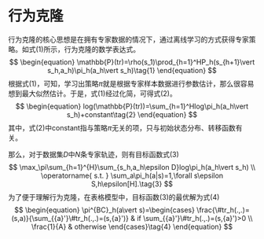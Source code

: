 # 行为克隆

行为克隆的核心思想是在拥有专家数据的情况下，通过离线学习的方式获得专家策略。如式(1)所示，行为克隆的数学表达式。
$$
\begin{equation} 
\mathbb{P}(tr)=\rho(s_1)\prod_{h=1}^HP_h(s_{h+1}\vert s_h,a_h)\pi_h(a_h\vert s_h)\tag{1}
\end{equation}
$$
根据式(1)，可知，学习出策略$\pi$就是根据专家样本数据进行参数估计，那么很容易想到最大似然估计。于是，式(1)经过化简，可得式(2)。
$$
\begin{equation}
log(\mathbb{P}(tr))=\sum_{h=1}^Hlog\pi_h(a_h\vert s_h)+constant\tag{2}
\end{equation}
$$
其中，式(2)中constant指与策略$\pi$无关的项，只与初始状态分布、转移函数有关。

 那么，对于数据集$D$中$N$条专家轨迹，则有目标函数式(3)
$$
\max_\pi\sum_{h=1}^{H}\sum_{s_h,a_h\epsilon D}log\pi_h(a_h\vert s_h) \\
\operatorname{ s.t. } 
\sum_a\pi_h(a|s)=1,\forall s\epsilon S,h\epsilon[H].\tag{3}
$$
为了便于理解行为克隆，在表格模型中，目标函数(3)的最优解为式(4)
$$
\begin{equation}
\pi^{BC}_h(a\vert s)=\begin{cases}
\frac{\#tr_h(.,.)=(s,a)}{\sum_{{a}'}\#tr_h(.,.)=(s,{a}')} & if \sum_{{a}'}\#tr_h(.,.)=(s,{a}')>0 \\
\frac{1}{A} & otherwise
\end{cases}\tag{4}
\end{equation}
$$
